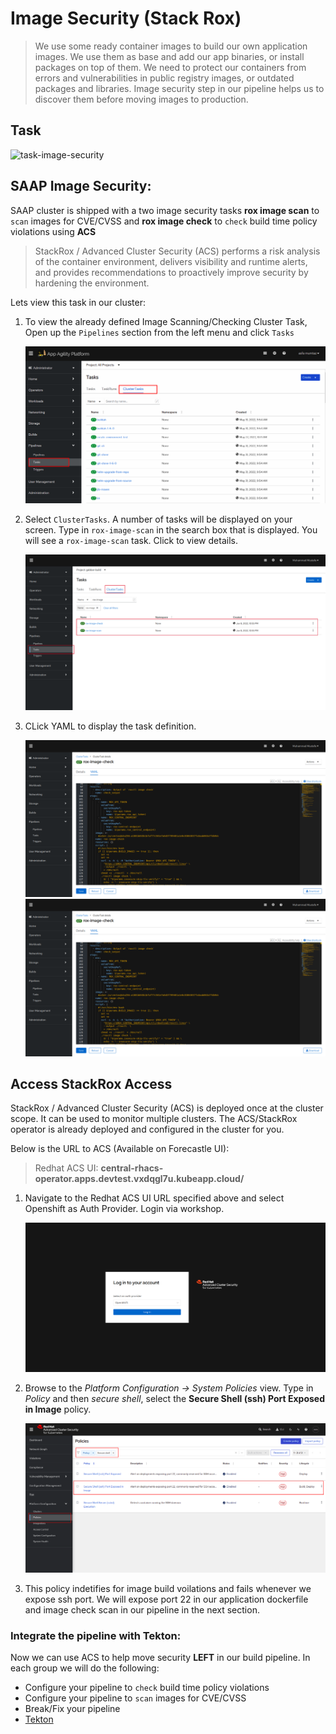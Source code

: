 # Image Security (Stack Rox)

> We use some ready container images to build our own application images. We use them as base and add our app binaries, or install packages on top of them. We need to protect our containers from errors and vulnerabilities in public registry images, or outdated packages and libraries. Image security step in our pipeline helps us to discover them before moving images to production.

## Task

![task-image-security](./images/task-image-security.png)

## SAAP Image Security:

SAAP cluster is shipped with a two image security tasks **rox image scan** to `scan` images for CVE/CVSS and **rox image check** to `check` build time policy violations using **ACS**

> StackRox / Advanced Cluster Security (ACS) performs a risk analysis of the container environment, delivers visibility and runtime alerts, and provides recommendations to proactively improve security by hardening the environment. 

Lets view this task in our cluster:

1. To view the already defined Image Scanning/Checking Cluster Task, Open up the `Pipelines` section from the left menu and click `Tasks`

   ![cluster-tasks](./images/cluster-tasks.png)
    
2. Select `ClusterTasks`. A number of tasks will be displayed on your screen. Type in `rox-image-scan` in the search box that is displayed.
   You will see a  `rox-image-scan` task. Click to view details.

   ![rox-image-search](./images/7b-tekton-rox-image-search.png)
   
3. CLick YAML to display the task definition.

    ![rox-image-check](./images/7b-tekton-rox-image-check-yaml.png)
    ![7b-tekton-rox-image-check-yam](./images/7b-tekton-rox-image-check-yaml.png)

## Access StackRox Access

StackRox / Advanced Cluster Security (ACS) is deployed once at the cluster scope. It can be used to monitor multiple clusters. The ACS/StackRox operator is already deployed and configured in the cluster for you.

Below is the URL to ACS (Available on Forecastle UI):

> Redhat ACS UI: **central-rhacs-operator.apps.devtest.vxdqgl7u.kubeapp.cloud/**


1. Navigate to the Redhat ACS UI URL specified above and select Openshift as Auth Provider. Login via workshop.

    ![central-rhacs-login](./images/central-rhacs-login.png)

2. Browse to the *Platform Configuration -> System Policies* view. Type in *Policy* and then *secure shell*, select the **Secure Shell (ssh) Port Exposed in Image** policy.

    ![images/central-rhacs-policy.png](images/central-rhacs-policy.png)

3. This policy indetifies for image build voilations and fails whenever we expose ssh port. We will expose port 22 in our application dockerfile and image check scan in our pipeline in the next section.

### Integrate the pipeline with Tekton:

Now we can use ACS to help move security **LEFT** in our build pipeline. In each group we will do the following:

- Configure your pipeline to `check` build time policy violations 
- Configure your pipeline to `scan` images for CVE/CVSS
- Break/Fix your pipeline 
- <span style="color:blue;">[Tekton](7b-tekton.md)</span>

